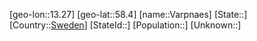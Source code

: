 ﻿---
location: [58.4,13.27]
type: City
tags:
- geo/City


SpocWebEntityId: 35216
isDeleted: false
confidential: public

---
[geo-lon::13.27]
[geo-lat::58.4]
[name::Varpnaes]
[State::]
[Country::[Sweden](geo/Continent/Europe/Sweden.md)]
[StateId::]
[Population::]
[Unknown::]

